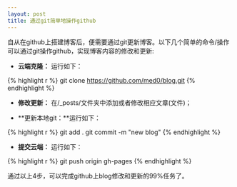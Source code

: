 ```yaml
---
layout: post
title: 通过git简单地操作github
---
```

自从在github上搭建博客后，便需要通过git更新博客。以下几个简单的命令/操作可以通过git操作github，实现博客内容的修改和更新:

- **云端克隆：** 运行如下：

{% highlight r %}
git clone https://github.com/med0/blog.git
{% endhighlight %}

-  **修改更新：** 在/_posts/文件夹中添加或者修改相应文章(文件)；

- **更新本地git：**运行如下：

{% highlight r %}
git add .
git commit -m "new blog"
{% endhighlight %}

- **提交云端：** 运行如下：

{% highlight r %}
git push origin gh-pages
{% endhighlight %}

通过以上4步，可以完成github上blog修改和更新的99%任务了。
